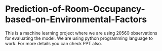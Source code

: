 # Prediction-of-Room-Occupancy-based-on-Environmental-Factors
This is a machine learning project where we are using 20560 observations for evaluating the model.
We are using python programming language to work.
For more details you can check PPT also.
